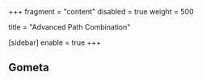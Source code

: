 +++
fragment = "content"
disabled = true
weight = 500

title = "Advanced Path Combination"

[sidebar]
  enable = true
+++

## Gometa
